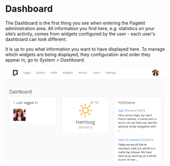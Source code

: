# Dashboard

The Dashboard is the first thing you see when entering the Pagekit administration area. All information you find here, e.g. statistics on your site’s activity, comes from widgets configured by the user - each user's dashboard can look different.

It is up to you what information you want to have displayed here. To manage which widgets are being displayed, they configuration and order they appear in, go to *System > Dashboard*.

![Dashboard](assets/dashboard.png)
